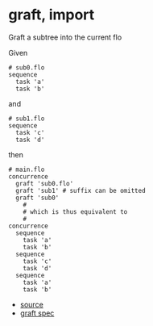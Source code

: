 
# graft, import

Graft a subtree into the current flo

Given
```
# sub0.flo
sequence
  task 'a'
  task 'b'
```
and
```
# sub1.flo
sequence
  task 'c'
  task 'd'
```
then
```
# main.flo
concurrence
  graft 'sub0.flo'
  graft 'sub1' # suffix can be omitted
  graft 'sub0'
    #
    # which is thus equivalent to
    #
concurrence
  sequence
    task 'a'
    task 'b'
  sequence
    task 'c'
    task 'd'
  sequence
    task 'a'
    task 'b'
```


* [source](https://github.com/floraison/flor/tree/master/lib/flor/punit/graft.rb)
* [graft spec](https://github.com/floraison/flor/tree/master/spec/punit/graft_spec.rb)

